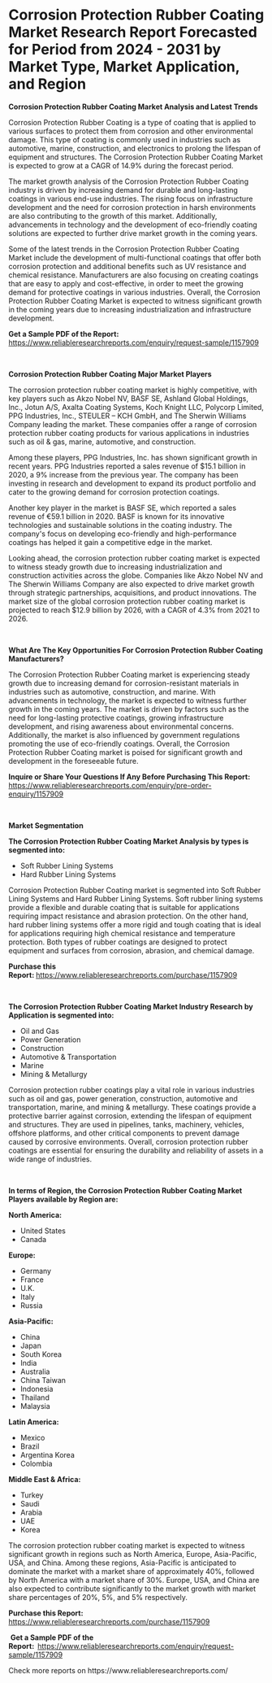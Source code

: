 <p><h1>Corrosion Protection Rubber Coating Market Research Report Forecasted for Period from 2024 -  2031 by Market Type, Market Application, and Region</h1></p><p><strong>Corrosion Protection Rubber Coating Market Analysis and Latest Trends</strong></p>
<p><p>Corrosion Protection Rubber Coating is a type of coating that is applied to various surfaces to protect them from corrosion and other environmental damage. This type of coating is commonly used in industries such as automotive, marine, construction, and electronics to prolong the lifespan of equipment and structures. The Corrosion Protection Rubber Coating Market is expected to grow at a CAGR of 14.9% during the forecast period.</p><p>The market growth analysis of the Corrosion Protection Rubber Coating industry is driven by increasing demand for durable and long-lasting coatings in various end-use industries. The rising focus on infrastructure development and the need for corrosion protection in harsh environments are also contributing to the growth of this market. Additionally, advancements in technology and the development of eco-friendly coating solutions are expected to further drive market growth in the coming years.</p><p>Some of the latest trends in the Corrosion Protection Rubber Coating Market include the development of multi-functional coatings that offer both corrosion protection and additional benefits such as UV resistance and chemical resistance. Manufacturers are also focusing on creating coatings that are easy to apply and cost-effective, in order to meet the growing demand for protective coatings in various industries. Overall, the Corrosion Protection Rubber Coating Market is expected to witness significant growth in the coming years due to increasing industrialization and infrastructure development.</p></p>
<p><strong>Get a Sample PDF of the Report:&nbsp;</strong> <a href="https://www.reliableresearchreports.com/enquiry/request-sample/1157909">https://www.reliableresearchreports.com/enquiry/request-sample/1157909</a></p>
<p>&nbsp;</p>
<p><strong>Corrosion Protection Rubber Coating Major Market Players</strong></p>
<p><p>The corrosion protection rubber coating market is highly competitive, with key players such as Akzo Nobel NV, BASF SE, Ashland Global Holdings, Inc., Jotun A/S, Axalta Coating Systems, Koch Knight LLC, Polycorp Limited, PPG Industries, Inc., STEULER – KCH GmbH, and The Sherwin Williams Company leading the market. These companies offer a range of corrosion protection rubber coating products for various applications in industries such as oil & gas, marine, automotive, and construction.</p><p>Among these players, PPG Industries, Inc. has shown significant growth in recent years. PPG Industries reported a sales revenue of $15.1 billion in 2020, a 9% increase from the previous year. The company has been investing in research and development to expand its product portfolio and cater to the growing demand for corrosion protection coatings.</p><p>Another key player in the market is BASF SE, which reported a sales revenue of €59.1 billion in 2020. BASF is known for its innovative technologies and sustainable solutions in the coating industry. The company's focus on developing eco-friendly and high-performance coatings has helped it gain a competitive edge in the market.</p><p>Looking ahead, the corrosion protection rubber coating market is expected to witness steady growth due to increasing industrialization and construction activities across the globe. Companies like Akzo Nobel NV and The Sherwin Williams Company are also expected to drive market growth through strategic partnerships, acquisitions, and product innovations. The market size of the global corrosion protection rubber coating market is projected to reach $12.9 billion by 2026, with a CAGR of 4.3% from 2021 to 2026.</p></p>
<p>&nbsp;</p>
<p><strong>What Are The Key Opportunities For Corrosion Protection Rubber Coating Manufacturers?</strong></p>
<p><p>The Corrosion Protection Rubber Coating market is experiencing steady growth due to increasing demand for corrosion-resistant materials in industries such as automotive, construction, and marine. With advancements in technology, the market is expected to witness further growth in the coming years. The market is driven by factors such as the need for long-lasting protective coatings, growing infrastructure development, and rising awareness about environmental concerns. Additionally, the market is also influenced by government regulations promoting the use of eco-friendly coatings. Overall, the Corrosion Protection Rubber Coating market is poised for significant growth and development in the foreseeable future.</p></p>
<p><strong>Inquire or Share Your Questions If Any Before Purchasing This Report:</strong> <a href="https://www.reliableresearchreports.com/enquiry/pre-order-enquiry/1157909">https://www.reliableresearchreports.com/enquiry/pre-order-enquiry/1157909</a></p>
<p>&nbsp;</p>
<p><strong>Market Segmentation</strong></p>
<p><strong>The Corrosion Protection Rubber Coating Market Analysis by types is segmented into:</strong></p>
<p><ul><li>Soft Rubber Lining Systems</li><li>Hard Rubber Lining Systems</li></ul></p>
<p><p>Corrosion Protection Rubber Coating market is segmented into Soft Rubber Lining Systems and Hard Rubber Lining Systems. Soft rubber lining systems provide a flexible and durable coating that is suitable for applications requiring impact resistance and abrasion protection. On the other hand, hard rubber lining systems offer a more rigid and tough coating that is ideal for applications requiring high chemical resistance and temperature protection. Both types of rubber coatings are designed to protect equipment and surfaces from corrosion, abrasion, and chemical damage.</p></p>
<p><strong>Purchase this Report:&nbsp;</strong><a href="https://www.reliableresearchreports.com/purchase/1157909">https://www.reliableresearchreports.com/purchase/1157909</a></p>
<p>&nbsp;</p>
<p><strong>The Corrosion Protection Rubber Coating Market Industry Research by Application is segmented into:</strong></p>
<p><ul><li>Oil and Gas</li><li>Power Generation</li><li>Construction</li><li>Automotive & Transportation</li><li>Marine</li><li>Mining & Metallurgy</li></ul></p>
<p><p>Corrosion protection rubber coatings play a vital role in various industries such as oil and gas, power generation, construction, automotive and transportation, marine, and mining & metallurgy. These coatings provide a protective barrier against corrosion, extending the lifespan of equipment and structures. They are used in pipelines, tanks, machinery, vehicles, offshore platforms, and other critical components to prevent damage caused by corrosive environments. Overall, corrosion protection rubber coatings are essential for ensuring the durability and reliability of assets in a wide range of industries.</p></p>
<p>&nbsp;</p>
<p><strong>In terms of Region, the Corrosion Protection Rubber Coating Market Players available by Region are:</strong></p>
<p>
    <p> <strong> North America: </strong>
        <ul>
            <li>United States</li>
            <li>Canada</li>
        </ul>
        </p> 
    <p> <strong> Europe: </strong>
        <ul>
            <li>Germany</li>
            <li>France</li>
            <li>U.K.</li>
            <li>Italy</li>
            <li>Russia</li>
        </ul>
        </p> 
    <p> <strong> Asia-Pacific: </strong>
        <ul>
            <li>China</li>
            <li>Japan</li>
            <li>South Korea</li>
            <li>India</li>
            <li>Australia</li>
            <li>China Taiwan</li>
            <li>Indonesia</li>
            <li>Thailand</li>
            <li>Malaysia</li>
        </ul>
        </p> 
    <p> <strong> Latin America: </strong>
        <ul>
            <li>Mexico</li>
            <li>Brazil</li>
            <li>Argentina Korea</li>
            <li>Colombia</li>
        </ul>
        </p> 
    <p> <strong> Middle East & Africa: </strong>
        <ul>
            <li>Turkey</li>
            <li>Saudi</li>
            <li>Arabia</li>
            <li>UAE</li>
            <li>Korea</li>
        </ul>
    </p>
    </p>
<p><p>The corrosion protection rubber coating market is expected to witness significant growth in regions such as North America, Europe, Asia-Pacific, USA, and China. Among these regions, Asia-Pacific is anticipated to dominate the market with a market share of approximately 40%, followed by North America with a market share of 30%. Europe, USA, and China are also expected to contribute significantly to the market growth with market share percentages of 20%, 5%, and 5% respectively.</p></p>
<p><strong>Purchase this Report: </strong><a href="https://www.reliableresearchreports.com/purchase/1157909">https://www.reliableresearchreports.com/purchase/1157909</a></p>
<p>&nbsp;<strong>Get a Sample PDF of the Report:&nbsp;&nbsp;</strong><a href="https://www.reliableresearchreports.com/enquiry/request-sample/1157909">https://www.reliableresearchreports.com/enquiry/request-sample/1157909</a></p>
<p><strong></strong></p>
<p>Check more reports on https://www.reliableresearchreports.com/</p>